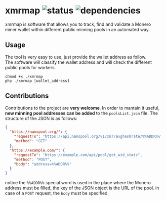# xmrmap ![status](https://img.shields.io/badge/status-beta-orange) ![dependencies](https://img.shields.io/badge/dependencies-none-green)  
xmrmap is software that allows you to track, find and validate a Monero miner wallet within different public minning pools in an automated way.

## Usage
The tool is very easy to use, just provide the wallet address as follow.  
The software will classify the wallet address and will check the different public pools for workers.

```
chmod +x ./xmrmap
php ./xmrmap [wallet_address]
```

## Contributions
Contributions to the project are **very welcome**. In order to mantain it useful, **new minning pool addresses can be added** to the ``poolsList.json`` file.
The structure of the JSON is as follows:

```JSON
{
  "https://nanopool.org/": {
    "requestTo": "https://api.nanopool.org/v1/xmr/avghashrate/%%ADDR%%",
    "method": "GET"
  },
  "https://example.com/": {
    "requestTo": "https://example.com/api/pool/get_wid_stats",
    "method": "POST",
    "body": "address=%%ADDR%%"
  }
}
```
notice the ``%%ADDR%%`` special word is used in the place where the Monero address must be filled, the key of the JSON object is the URL of the pool.
In case of a ``POST`` request, the ``body`` must be specified.
